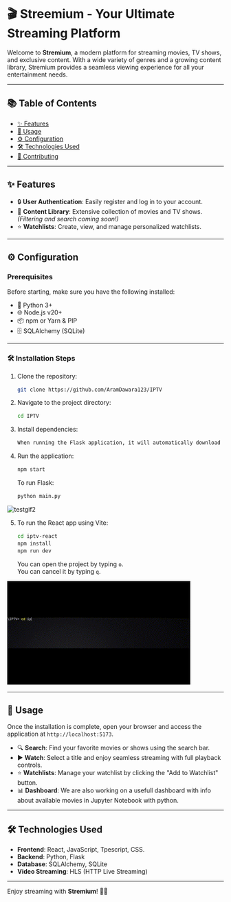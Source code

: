 # 🎬 **Streemium** - Your Ultimate Streaming Platform

Welcome to **Stremium**, a modern platform for streaming movies, TV shows, and exclusive content. With a wide variety of genres and a growing content library, Stremium provides a seamless viewing experience for all your entertainment needs.

---

## 📚 Table of Contents
- [✨ Features](#-features)
- [🚀 Usage](#-usage)
- [⚙️ Configuration](#-configuration)
- [🛠 Technologies Used](#-technologies-used)
- [🤝 Contributing](#-contributing)

---

## ✨ Features
- 🔒 **User Authentication**: Easily register and log in to your account.
- 🎥 **Content Library**: Extensive collection of movies and TV shows. *(Filtering and search coming soon!)*
- ⭐ **Watchlists**: Create, view, and manage personalized watchlists.

---

## ⚙️ Configuration

### Prerequisites
Before starting, make sure you have the following installed:
- 🐍 Python 3+
- 🌐 Node.js v20+
- 📦 npm or Yarn & PIP
- 🗄 SQLAlchemy (SQLite)

---

### 🛠 Installation Steps
1. Clone the repository:    
    ```bash
    git clone https://github.com/AramDawara123/IPTV
    ```
2. Navigate to the project directory:
    ```bash
    cd IPTV
    ```
3. Install dependencies:
    ```bash
    When running the Flask application, it will automatically download the required dependencies.
    ```
4. Run the application:
    ```bash
    npm start
    ```
    To run Flask:
    ```bash
    python main.py
    ```

![testgif2](https://github.com/AramDawara123/IPTV/blob/main/IPTV-REACT/images/pythongif.gif)

5. To run the React app using Vite:
    ```bash
    cd iptv-react
    npm install
    npm run dev
    ```
    You can open the project by typing `o`.  
    You can cancel it by typing `q`.

![testgif](https://github.com/AramDawara123/IPTV/blob/main/IPTV-REACT/images/gif%20github.gif)

---

## 🚀 Usage

Once the installation is complete, open your browser and access the application at `http://localhost:5173`.

- 🔍 **Search**: Find your favorite movies or shows using the search bar.
- ▶️ **Watch**: Select a title and enjoy seamless streaming with full playback controls.
- ⭐ **Watchlists**: Manage your watchlist by clicking the "Add to Watchlist" button.
- 📊 **Dashboard**: We are also working on a usefull dashboard with info about available movies in Jupyter Notebook with python.
---

## 🛠 Technologies Used
- **Frontend**: React, JavaScript, Tpescript, CSS.
- **Backend**: Python, Flask
- **Database**: SQLAlchemy, SQLite
- **Video Streaming**: HLS (HTTP Live Streaming)

---

Enjoy streaming with **Stremium**! 🎉🍿
